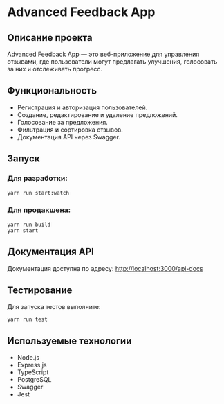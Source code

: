 
Advanced Feedback App
=============================

Описание проекта
----------------

Advanced Feedback App — это веб-приложение для управления отзывами, где пользователи могут предлагать улучшения, голосовать за них и отслеживать прогресс.

Функциональность
----------------

* Регистрация и авторизация пользователей.
* Создание, редактирование и удаление предложений.
* Голосование за предложения.
* Фильтрация и сортировка отзывов.
* Документация API через Swagger.

Запуск
------

### Для разработки:

    yarn run start:watch

### Для продакшена:

    yarn run build
    yarn start
    

Документация API
----------------

Документация доступна по адресу: [http://localhost:3000/api-docs](http://localhost:3000/api-docs)

Тестирование
------------

Для запуска тестов выполните:

    yarn run test

Используемые технологии
-----------------------

* Node.js
* Express.js
* TypeScript
* PostgreSQL
* Swagger
* Jest
